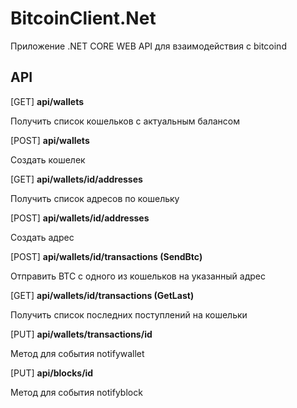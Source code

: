# BitcoinClient.Net
Приложение .NET CORE WEB API для взаимодействия с bitcoind
## API

[GET] **api/wallets**

Получить список кошельков с актуальным балансом

[POST] **api/wallets**

Создать кошелек

[GET] **api/wallets/id/addresses**

Получить список адресов по кошельку

[POST] **api/wallets/id/addresses**

Создать адрес

[POST] **api/wallets/id/transactions (SendBtc)**

Отправить BTC с одного из кошельков на указанный адрес

[GET] **api/wallets/id/transactions (GetLast)**

Получить список последних поступлений на кошельки

[PUT] **api/wallets/transactions/id**

Метод для события notifywallet

[PUT] **api/blocks/id**

Метод для события notifyblock

